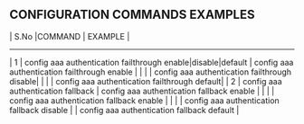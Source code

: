 ## CONFIGURATION COMMANDS EXAMPLES

| S.No |COMMAND | EXAMPLE |
 ------ --------- --------- 
|   1  |  config aaa authentication failthrough enable|disable|default | config aaa authentication failthrough enable |
|	   |															   | config aaa authentication failthrough disable| 
|	   |															   | config aaa authentication failthrough default|
|   2  |  config aaa authentication fallback						   | config aaa authentication fallback enable    |
|	   |															   | config aaa authentication fallback enable    |
|	   |															   | config aaa authentication fallback disable   |
      																   | config aaa authentication fallback default   |
																		 